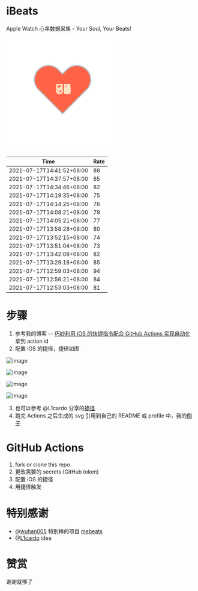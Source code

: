 # iBeats
Apple Watch 心率数据采集 - Your Soul, Your Beats!

![](./files/heart.svg)

<!--START_SECTION:my_heart_rate-->
| Time | Rate | 
 | ---- | ---- | 
| 2021-07-17T14:41:52+08:00 | 88 |
| 2021-07-17T14:37:57+08:00 | 65 |
| 2021-07-17T14:34:46+08:00 | 82 |
| 2021-07-17T14:19:35+08:00 | 75 |
| 2021-07-17T14:14:25+08:00 | 76 |
| 2021-07-17T14:08:21+08:00 | 79 |
| 2021-07-17T14:05:21+08:00 | 77 |
| 2021-07-17T13:58:28+08:00 | 80 |
| 2021-07-17T13:52:15+08:00 | 74 |
| 2021-07-17T13:51:04+08:00 | 73 |
| 2021-07-17T13:42:08+08:00 | 82 |
| 2021-07-17T13:29:18+08:00 | 85 |
| 2021-07-17T12:59:03+08:00 | 94 |
| 2021-07-17T12:56:21+08:00 | 84 |
| 2021-07-17T12:53:03+08:00 | 81 |

<!--END_SECTION:my_heart_rate-->

# 步骤
1. 参考我的博客 -- [巧妙利用 iOS 的快捷指令配合 GitHub Actions 实现自动化](https://github.com/yihong0618/gitblog/issues/198) 拿到 action id
2. 配置 iOS 的捷径，捷径如图

![image](https://user-images.githubusercontent.com/15976103/122154218-0db0b480-ce97-11eb-93bb-5aec07c558dc.png)

![image](https://user-images.githubusercontent.com/15976103/122154236-186b4980-ce97-11eb-8e4b-70551a0391ae.png)

![image](https://user-images.githubusercontent.com/15976103/122154268-2d47dd00-ce97-11eb-902e-3acf292265a9.png)

![image](https://user-images.githubusercontent.com/15976103/122174055-fa144680-ceb4-11eb-9be2-3eb83cd516f7.png)

3. 也可以参考 @L1cardo 分享的[捷径](https://www.icloud.com/shortcuts/6ab6047b459c41ad822ad6b94b1c03d4)
4. 跑完 Actions 之后生成的 svg 引用到自己的 README 或 profile 中，我的[例子](https://github.com/yihong0618) 

# GitHub Actions

1. fork or clone this repo
2. 更改需要的 secrets (GitHub token)
3. 配置 iOS 的捷径
4. 用捷径触发

# 特别感谢
- @[wuhan005](https://github.com/wuhan005) 特别棒的项目 [mebeats](https://github.com/wuhan005/mebeats)
- @[L1cardo](https://github.com/L1cardo) idea

# 赞赏
谢谢就够了

